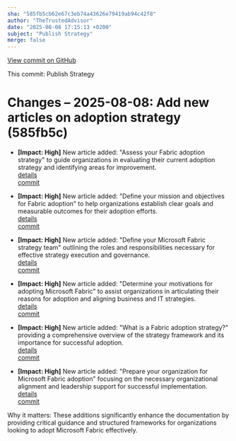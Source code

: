 ```yaml
---
sha: "585fb5cb62e67c3eb74a43626e79419ab94c42f8"
author: "TheTrustedAdvisor"
date: "2025-08-08 17:15:13 +0200"
subject: "Publish Strategy"
merge: false
---
```


[View commit on GitHub](https://github.com/TheTrustedAdvisor/FabricAdoptionFramework/commit/585fb5cb62e67c3eb74a43626e79419ab94c42f8)

This commit: Publish Strategy

# Changes – 2025-08-08: Add new articles on adoption strategy (585fb5c)

- **[Impact: High]** New article added: "Assess your Fabric adoption strategy" to guide organizations in evaluating their current adoption strategy and identifying areas for improvement.  
   [details](/docs/about/changes/2025-08-08-assess-your-fabric-adoption-strategy)  
   [commit](https://github.com/TheTrustedAdvisor/FabricAdoptionFramework/commit/585fb5cb62e67c3eb74a43626e79419ab94c42f8)

- **[Impact: High]** New article added: "Define your mission and objectives for Fabric adoption" to help organizations establish clear goals and measurable outcomes for their adoption efforts.  
   [details](/docs/about/changes/2025-08-08-define-your-mission-and-objectives)  
   [commit](https://github.com/TheTrustedAdvisor/FabricAdoptionFramework/commit/585fb5cb62e67c3eb74a43626e79419ab94c42f8)

- **[Impact: High]** New article added: "Define your Microsoft Fabric strategy team" outlining the roles and responsibilities necessary for effective strategy execution and governance.  
   [details](/docs/about/changes/2025-08-08-define-your-strategy-team)  
   [commit](https://github.com/TheTrustedAdvisor/FabricAdoptionFramework/commit/585fb5cb62e67c3eb74a43626e79419ab94c42f8)

- **[Impact: High]** New article added: "Determine your motivations for adopting Microsoft Fabric" to assist organizations in articulating their reasons for adoption and aligning business and IT strategies.  
   [details](/docs/about/changes/2025-08-08-determine-your-motivations)  
   [commit](https://github.com/TheTrustedAdvisor/FabricAdoptionFramework/commit/585fb5cb62e67c3eb74a43626e79419ab94c42f8)

- **[Impact: High]** New article added: "What is a Fabric adoption strategy?" providing a comprehensive overview of the strategy framework and its importance for successful adoption.  
   [details](/docs/about/changes/2025-08-08-overview)  
   [commit](https://github.com/TheTrustedAdvisor/FabricAdoptionFramework/commit/585fb5cb62e67c3eb74a43626e79419ab94c42f8)

- **[Impact: High]** New article added: "Prepare your organization for Microsoft Fabric adoption" focusing on the necessary organizational alignment and leadership support for successful implementation.  
   [details](/docs/about/changes/2025-08-08-prepare-your-organization)  
   [commit](https://github.com/TheTrustedAdvisor/FabricAdoptionFramework/commit/585fb5cb62e67c3eb74a43626e79419ab94c42f8)

Why it matters: These additions significantly enhance the documentation by providing critical guidance and structured frameworks for organizations looking to adopt Microsoft Fabric effectively.
